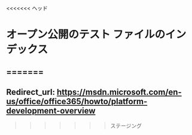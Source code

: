 <<<<<<< ヘッド
# <a name="a-nameindex-test-file-for-open-publishinga-"></a><a name="index-test-file-for-open-publishing"></a>オープン公開のテスト ファイルのインデックス
<a name=""></a>=======
---
<a name="a-nameredirecturl-httpsmsdnmicrosoftcomen-usofficeoffice365howtoplatform-development-overviewaredirecturl-httpsmsdnmicrosoftcomen-usofficeoffice365howtoplatform-development-overview"></a><a name="redirecturl-httpsmsdnmicrosoftcomen-usofficeoffice365howtoplatform-development-overview"></a>Redirect_url: https://msdn.microsoft.com/en-us/office/office365/howto/platform-development-overview
---
>>>>>>> ステージング
